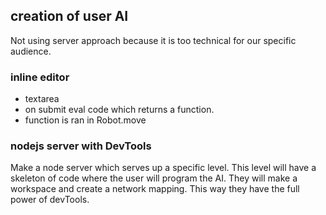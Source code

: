 ## creation of user AI
Not using server approach because it is too technical for our specific audience.
### inline editor
- textarea
- on submit eval code which returns a function.
- function is ran in Robot.move

### nodejs server with DevTools
Make a node server which serves up a specific level.  This level will have a skeleton of code where the user will program the AI. They will make a workspace and create a network mapping. This way they have the full power of devTools.

